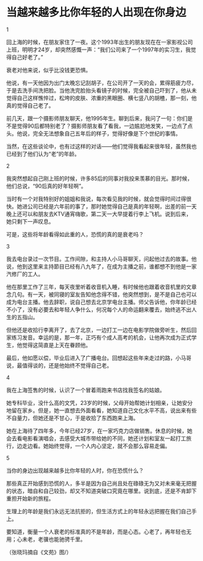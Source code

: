 # 当越来越多比你年轻的人出现在你身边

1 

回上海的时候，在朋友家住了一夜。这个1993年出生的朋友现在在一家影视公司上班，明明才24岁，却突然感慨一声：“我们公司来了一个1997年的实习生，我觉得自己好老了。” 

衰老对他来说，似乎比没钱更恐惧。 

他说，有一天他因为出门太晚忘记刮胡子，在公司开了一天的会，累得筋疲力尽，于是去洗手间洗把脸。当他洗完脸抬头看镜子的时候，完全被自己吓到了，他从未觉得自己这样憔悴过，松垮的皮肤、浓重的黑眼圈、横七竖八的胡楂，那一刻，他真的觉得自己老了。 

前几天，跟一个摄影师朋友聊天，他1995年生。聊到后来，我问了一句：你们是不是觉得90后都特别老了？摄影师朋友看了看我，一边尴尬地发笑，一边点了点头。他说，完全无法想象自己五年后的样子，觉得好像是下个世纪的事情。 

当然，在这些谈论中，也有过这样的对话——他们觉得我看起来很年轻，虽然我也已经到了他们认为“老”的年龄。 

2 

我突然想起自己刚上班的时候，许多85后的同事对我投来羡慕的目光。那时候，他们总说，“90后真的好年轻啊”。 

当时有一个对我特别好的姐姐和我说，每次看见我的时候，就会觉得时间过得很快。她进公司已经是六年前的事了，那时她觉得自己是真的年轻啊，出差的前一天晚上还可以和朋友去KTV通宵嗨歌，第二天一大早提着行李上飞机。说到后来，她只剩下一声叹息。 

可是，这些将年龄看得如此重的人，恐慌的真的是衰老吗？ 

3 

我去电台录过一次节目。工作间隙，和主持人小马哥聊天，问起他过去的故事。他说，他到这里来主持節目已经有八九年了，在成为主播之前，谁都想不到他是一家汽修厂的工人。 

他在那里工作了三年，每天夜里听着收音机入睡，有时候他也跟着收音机里的文章念几句。有一天，被同寝的室友告知他念得不错，他突然想到，是不是自己也可以成为电台主播。他去辞职，说自己想去北京学电台主播。师父告诉他，你年龄已经不小了，没有必要去和年轻人争什么，何况每个人的命运翻来覆去，始终逃不出人生的五指山。 

但他还是收拾行李离开了，去了北京，一边打工一边在电影学院做旁听生，然后回家练习发音。幸运的是，那一年，正巧有个成人高考的机会，让他再次成为正式学生，他觉得这简直是上天在眷顾他。 

最后，他如愿以偿，毕业后进入了广播电台。回想起这些年来走过的路，小马哥说，最值得谈的，还是他始终不觉得自己老。 

4 

我在上海签售的时候，认识了一个冒着雨跑来书店找我签名的姑娘。 

她专科毕业，没什么高的文凭，23岁的时候，父母开始帮她计划相亲，让她安分地留在家乡。但是，她一直想去外面看看，她知道自己文化水平不高，说出来有些不自量力，但她还是不甘心，于是收拾了东西跑来上海。 

她在上海待了四年多，今年已经27岁，在一家巧克力店做销售。休息的时候，她会去看电影看演唱会，去感受大城市带给她的不同，她还计划和室友一起打工旅行，边走边看。她始终觉得，一个人内心坚定，就不会那么容易走偏。 

5 

当你的身边出现越来越多比你年轻的人时，你在恐慌什么？ 

那些真正开始感到恐慌的人，多半是因为自己尚且处在碌碌无为又对未来毫无把握的状态，暗自和自己较劲，却又不知道突破口究竟在哪里。说到底，还是不肯卸下重担开始新的旅程。 

生理上的年龄是我们永远无法抗拒的，但生活方式上的年轻永远把握在我们自己手上。 

要知道，衡量一个人衰老的标准真的不是年龄，而是心态。心老了，再年轻也无用；心未老，老骥也能驰骋千里。 

（张晓玛摘自《文苑》图/）